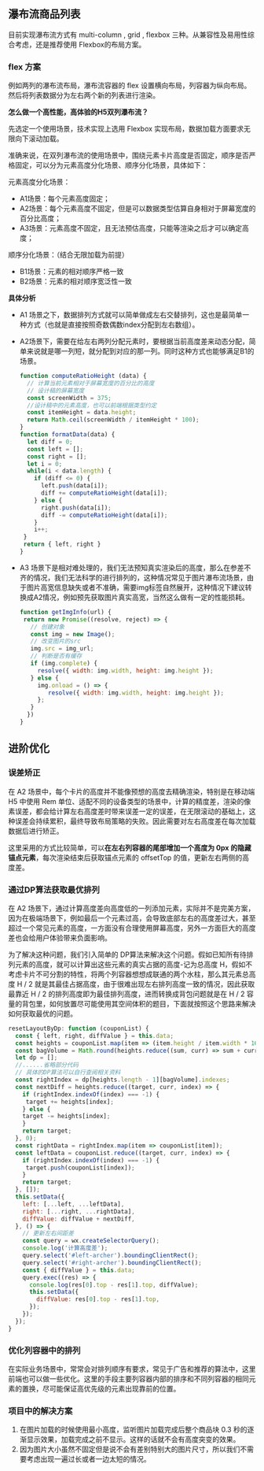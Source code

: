 ## 瀑布流商品列表

目前实现瀑布流方式有 multi-column , grid , flexbox 三种。从兼容性及易用性综合考虑，还是推荐使用 Flexbox的布局方案。

### flex 方案

例如两列的瀑布流布局，瀑布流容器的 flex 设置横向布局，列容器为纵向布局。然后将列表数据分为左右两个新的列表进行渲染。

**怎么做一个高性能，高体验的H5双列瀑布流？**

先选定一个使用场景，技术实现上选用 Flexbox 实现布局，数据加载方面要求无限向下滚动加载。

准确来说，在双列瀑布流的使用场景中，围绕元素卡片高度是否固定，顺序是否严格固定，可以分为元素高度分化场景、顺序分化场景，具体如下：

元素高度分化场景：

- A1场景：每个元素高度固定；
- A2场景：每个元素高度不固定，但是可以数据类型估算自身相对于屏幕宽度的百分比高度；
- A3场景：元素高度不固定，且无法预估高度，只能等渲染之后才可以确定高度；

顺序分化场景：（结合无限加载为前提）

- B1场景：元素的相对顺序严格一致
- B2场景：元素的相对顺序宽泛性一致

**具体分析**

- A1 场景之下，数据排列方式就可以简单做成左右交替排列，这也是最简单一种方式（也就是直接按照奇数偶数index分配到左右数组）。

- A2场景下，需要在给左右两列分配元素时，要根据当前高度差来动态分配，简单来说就是哪一列短，就分配到对应的那一列。同时这种方式也能够满足B1的场景。

  ```js
  function computeRatioHeight (data) {  
    // 计算当前元素相对于屏幕宽度的百分比的高度 
    // 设计稿的屏幕宽度  
    const screenWidth = 375;  
    //设计稿中的元素高度，也可以前端根据类型约定  
    const itemHeight = data.height;   
    return Math.ceil(screenWidth / itemHeight * 100);
  }
  function formatData(data) {
    let diff = 0; 
    const left = []; 
    const right = []; 
    let i = 0; 
    while(i < data.length) {  
      if (diff <= 0) {    
        left.push(data[i]);   
        diff += computeRatioHeight(data[i]);  
      } else {    
        right.push(data[i]);   
        diff -= computeRatioHeight(data[i]); 
      }    
      i++; 
   } 
   return { left, right }
  }
  ```

- A3 场景下是相对难处理的，我们无法预知真实渲染后的高度，那么在参差不齐的情况，我们无法科学的进行排列的，这种情况常见于图片瀑布流场景，由于图片高宽信息缺失或者不准确，需要img标签自然展开，这种情况下建议转换成A2情况，例如预先获取图片真实高宽，当然这么做有一定的性能损耗。

  ```js
  function getImgInfo(url) { 
   return new Promise((resolve, reject) => { 
     // 创建对象   
     const img = new Image();  
     // 改变图片的src  
     img.src = img_url;  
     // 判断是否有缓存  
     if (img.complete) {   
       resolve({ width: img.width, height: img.height });  
     } else {     
       img.onload = () => {   
          resolve({ width: img.width, height: img.height }); 
       };  
     } 
    })
  }
  ```

## 进阶优化

### 误差矫正

在 A2 场景中，每个卡片的高度并不能像预想的高度去精确渲染，特别是在移动端 H5 中使用 Rem 单位、适配不同的设备类型的场景中，计算的精度差，渲染的像素误差，都会给计算左右高度差时带来误差一定的误差，在无限滚动的基础上，这种误差会持续累积，最终导致布局策略的失败。因此需要对左右高度差在每次加载数据后进行矫正。

这里采用的方式比较简单，可以**在左右列容器的尾部增加一个高度为 0px 的隐藏锚点元素**，每次渲染结束后获取锚点元素的 offsetTop 的值，更新左右两侧的高度差。

### 通过DP算法获取最优排列

在 A2 场景下，通过计算高度差向高度低的一列添加元素，实际并不是完美方案，因为在极端场景下，例如最后一个元素过高，会导致底部左右的高度差过大，甚至超过一个常见元素的高度，一方面没有合理使用屏幕高度，另外一方面巨大的高度差也会给用户体验带来负面影响。

为了解决这种问题，我们引入简单的 DP算法来解决这个问题。假如已知所有待排列元素的高度，就可以计算出这些元素的真实占据的高度-记为总高度 H，假如不考虑卡片不可分割的特性，将两个列容器想想成联通的两个水柱，那么其元素总高度 H / 2 就是其最佳占据高度，由于很难出现左右排列高度一致的情况，因此获取最靠近 H / 2 的排列高度即为最佳排列高度，进而转换成背包问题就是在 H / 2 容量的背包里，如何放置尽可能使用其空间体积的题目，下面就按照这个思路来解决如何获取最优的问题。

```js
resetLayoutByDp: function (couponList) {  
  const { left, right, diffValue } = this.data;   
  const heights = couponList.map(item => (item.height / item.width * 160 + 77));  
  const bagVolume = Math.round(heights.reduce((sum, curr) => sum + curr, diffValue) / 2);  
  let dp = [];  
  //......省略部分代码 
  // 具体的DP算法可以自行查阅相关资料  
  const rightIndex = dp[heights.length - 1][bagVolume].indexes;  
  const nextDiff = heights.reduce((target, curr, index) => {   
    if (rightIndex.indexOf(index) === -1) {    
     target += heights[index];  
    } else {     
    target -= heights[index];   
    }    
    return target;  
  }, 0);   
  const rightData = rightIndex.map(item => couponList[item]);   
  const leftData = couponList.reduce((target, curr, index) => {   
    if (rightIndex.indexOf(index) === -1) {    
     target.push(couponList[index]);   
    }    
    return target;  
  }, []);  
  this.setData({    
    left: [...left, ...leftData],  
    right: [...right, ...rightData],   
    diffValue: diffValue + nextDiff,  
  }, () => {     
    // 更新左右间距差  
    const query = wx.createSelectorQuery();   
    console.log('计算高度差');   
    query.select('#left-archer').boundingClientRect();   
    query.select('#right-archer').boundingClientRect();   
    const { diffValue } = this.data;    
    query.exec((res) => {     
      console.log(res[0].top - res[1].top, diffValue);   
      this.setData({      
        diffValue: res[0].top - res[1].top,    
      });  
    });  
  });
}
```

### 优化列容器中的排列

在实际业务场景中，常常会对排列顺序有要求，常见于广告和推荐的算法中，这里前端也可以做一些优化。这里的手段主要列容器内部的排序和不同列容器的相同元素的置换，尽可能保证高优先级的元素出现靠前的位置。

### 项目中的解决方案

1. 在图片加载的时候使用最小高度，监听图片加载完成后整个商品块 0.3 秒的逐渐显示效果，加载完成之前不显示。这样的话就不会有高度突变的效果。
2. 因为图片大小虽然不固定但是说不会有差别特别大的图片尺寸，所以我们不需要考虑出现一遍过长或者一边太短的情况。

